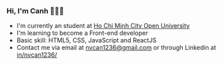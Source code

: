 ### Hi, I'm Canh :wave::wave::wave:
- I'm currently an student at [Ho Chi Minh City Open University](https://ou.edu.vn/)
- I'm learning to become a Front-end developer 
- Basic skill: HTML5, CSS, JavaScript and ReactJS
- Contact me via email at [nvcan1236@gmail.com](nvcan1236@gmail.com) or through Linkedin at [in/nvcan1236/](https://www.linkedin.com/in/nvcan1236/)
